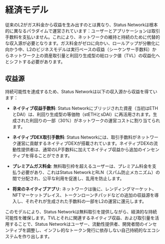 # 経済モデル

従来のL2がガス料金から収益を生み出すのとは異なり、Status Networkは根本的に異なるパラダイムで運営されています：ユーザーとアプリケーションは取引手数料を支払いません。これにより、ネットワークの維持と持続のために代替的な収入源が必要となります。ガス料金がゼロに向かい、ロールアップが分散化に向かう中、L2のビジネスモデルは実行ベースの収益（シーケンサー手数料）からネットワーク上の資産取引量と利回り生成型の総ロック値（TVL）の収益化へとシフトする必要があります。

## 収益源

持続可能性を達成するため、Status Networkは以下の収入源から収益を得ています：

- **ネイティブ収益手数料**: Status Networkにブリッジされた資産（当初はETHとDAI）は、利回り生成型の等価物（stETHとsDAI）に再活用されます。生成された利回りの一部（30%）がネットワークの運営コストに割り当てられます。

- **ネイティブDEX取引手数料**: Status Networkには、取引手数料がネットワーク運営に貢献するネイティブDEXが搭載されています。ネイティブDEXの流動性提供者は、通常のLP手数料に加えてネイティブ収益から追加のインセンティブを得ることができます。

- **プレミアムガス料金**: 無料取引枠を超えるユーザーは、プレミアム料金を支払う必要があり、これはStatus NetworkとRLN（スパム防止メカニズム）の間で分配され、公平な利用を促進し、乱用を防止します。

- **将来のネイティブアプリ**: ネットワークは後に、レンディングマーケット、NFTマーケットプレイス、トークンローンチパッドなどの追加の収益源を導入し、それぞれが生成された手数料の一部をL2の運営に還元します。

このモデルにより、Status Networkは無料取引を提供しながら、経済的な持続可能性を確保します。TVLとそれに関連するネイティブ収益、および取引量を活用することで、Status Networkはユーザー、流動性提供者、開発者間のインセンティブを調整し、インフレ的なトークン発行に依存しない自己持続的なエコシステムを作り出します。

